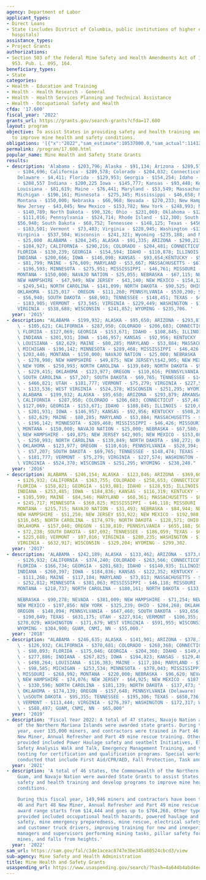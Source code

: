 ```yaml
---
agency: Department of Labor
applicant_types:
- Direct Loans
- State (includes District of Columbia, public institutions of higher education and
  hospitals)
assistance_types:
- Project Grants
authorizations:
- Section 503 of the Federal Mine Safety and Health Amendments Act of 1977, 30 U.S.C.§
  953. Pub. L. 095, 164.
beneficiary_types:
- State
categories:
- Health - Education and Training
- Health - Health Research - General
- Health - Health Services Planning and Technical Assistance
- Health - Occupational Safety and Health
cfda: '17.600'
fiscal_year: '2022'
grants_url: https://grants.gov/search-grants?cfda=17.600
layout: program
objective: To assist States in providing safety and health training and develop programs
  to improve mine health and safety conditions.
obligations: '[{"x":"2022","sam_estimate":10537000.0,"sam_actual":11412339.0,"usa_spending_actual":9258304.490000002},{"x":"2023","sam_estimate":10537000.0,"sam_actual":0.0,"usa_spending_actual":9720548.0},{"x":"2024","sam_estimate":10537000.0,"sam_actual":0.0,"usa_spending_actual":3133093.3}]'
permalink: /program/17.600.html
popular_name: Mine Health and Safety State Grants
results:
- description: 'Alabama - $203,796; Alaska - $91,134; Arizona - $289,573; Arkansas
    - $104,696; California - $289,578; Colorado - $204,032; Connecticut - $45,068;
    Delaware - $4,411; Florida - $129,953; Georgia - $154,254; Idaho - $110,634; Illinois
    - $208,557 Indiana - $200,225 Iowa - $145,777; Kansas - $93,448; Kentucky $542,121;
    Louisiana - $81,619; Maine - $76,441; Maryland - $53,549; Massachusetts - $67,276;
    Michigan - $196,161; Minnesota - $275,345; Mississippi - $46,658; Missouri - $202,400;
    Montana - $150,000; Nebraska - $66,968; Nevada - $270,233; New Hampshire - $47,844;
    New Jersey - $43,045; New Mexico - $153,782; New York - $248,993; North Carolina
    - $140,789; North Dakota - $90,326; Ohio - $231,069; Oklahoma - $124,742; Oregon
    - $111,016; Pennsylvania - $524,714; Rhode Island - $12,300; South Carolina -
    $56,940; South Dakota - $68,752; Tennessee - $148,125; Texas - $456,021; Utah
    - $183,501; Vermont - $73,403; Virginia - $228,945; Washington -$135,555; West
    Virginia - $537,504; Wisconsin - $241,321; Wyoming -$235,188; and Navajo Nation
    - $25,000  ALABAMA - $204,245; ALASKA - $91,335; ARIZONA - $290,211; ARKANSAS
    - $104,927; CALIFORNIA - $290,216; COLORADO - $204,481; CONNECTICUT - $57,494;
    FLORIDA - $130,239; GEORGIA - $154,594; IDAHO - $110,878; ILLINOIS - $209,016;
    INDIANA - $200,666; IOWA - $146,098; KANSAS - $93,654;KENTUCKY - $543,315; LOUISIANA
    - $81,799; MAINE - $76,609; MARYLAND - $53,667; MASSACHUSETTS - $67,424; MICHIGAN
    - $196,593; MINNESOTA - $275,951; MISSISSIPPI - $46,761; MISSOURI - $202,846;
    MONTANA - $150,000; NAVAJO NATION - $25,055; NEBRASKA - $67,115; NEVADA - $270,828;
    NEW HAMPSHIRE - $47,949; NEW JERSEY - $43,140; NEW MEXICO - $154,121; NEW YORK
    - $249,541; NORTH CAROLINA - $141,099; NORTH DAKOTA - $90,525; OHIO - $231,578;
    OKLAHOMA - $125,017 - OREGON - $111,260; PENNSYLVANIA - $530,290; SOUTH CAROLINA
    - $56,940; SOUTH DAKOTA - $68,903; TENNESSEE - $148,451; TEXAS - $457,025; UTAH
    - $183,905; VERMONT - $73,565; VIRGINIA - $229,449; WASHINGTON - $135,854; WEST
    VIRGINIA - $538,688; WISCONSIN - $241,852; WYOMING - $235,706. '
  year: '2015'
- description: "ALABAMA - $199,932; ALASKA - $95,650; ARIZONA - $293,879; ARKANSAS\
    \ - $105,621; CALIFORNIA - $287,950; COLORADO - $206,603; CONNECTICUT - $57,467;\
    \ FLORIDA - $127,069; GEORGIA - $153,671; IDAHO - $108,845; ILLINOIS - $210,021;\
    \ INDIANA - $201,931; IOWA - $146,957; KANSAS - $92,956; KENTUCKY - $508,207;\
    \ LOUISIANA - $82,629; MAINE - $80,285; MARYLAND - $53,884; MASSACHUSETTS - $68,649;\
    \ MICHIGAN - $196,142; MINNESOTA - $289,468; MISSISSIPPI - $46,426; MISSOURI -\
    \ $203,446; MONTANA - $150,000; NAVAJO NATION - $25,000; NEBRASKA - $67,580; NEVADA\
    \ - $278,998; NEW HAMPSHIRE - $49,875; NEW JERSEY\t$42,905; NEW MEXICO - $153,084;\
    \ NEW YORK - $250,993; NORTH CAROLINA - $139,849; NORTH DAKOTA - $98,272; OHIO\
    \ - $229,415; OKLAHOMA - $123,977; OREGON - $110,616; PENNSYLVANIA - $528,394;\
    \ SOUTH CAROLINA - $57,207; SOUTH DAKOTA - $69,765; TENNESSEE - $148,474; TEXAS\
    \ - $466,821; UTAH - $181,777; VERMONT - $75,279; VIRGINIA - $227,574; WASHINGTON\
    \ - $133,536; WEST VIRGINIA - $524,378; WISCONSIN - $251,295; WYOMING - $238,248\
    \ ALABAMA - $199,932; ALASKA - $95,650; ARIZONA - $293,879; ARKANSAS - $105,621;\
    \ CALIFORNIA - $287,950; COLORADO - $206,603; CONNECTICUT - $57,467; FLORIDA -\
    \ $127,069; GEORGIA - $153,671; IDAHO - $108,845; ILLINOIS - $210,021; INDIANA\
    \ - $201,931; IOWA - $146,957; KANSAS - $92,956; KENTUCKY - $508,207; LOUISIANA\
    \ - $82,629; MAINE - $80,285; MARYLAND - $53,884; MASSACHUSETTS - $68,649; MICHIGAN\
    \ - $196,142; MINNESOTA - $289,468; MISSISSIPPI - $46,426; MISSOURI - $203,446;\
    \ MONTANA - $150,000; NAVAJO NATION - $25,000; NEBRASKA - $67,580; NEVADA - $278,998;\
    \ NEW HAMPSHIRE - $49,875; NEW JERSEY $42,905; NEW MEXICO - $153,084; NEW YORK\
    \ - $250,993; NORTH CAROLINA - $139,849; NORTH DAKOTA - $98,272; OHIO - $229,415;\
    \ OKLAHOMA - $123,977; OREGON - $110,616; PENNSYLVANIA - $528,394; SOUTH CAROLINA\
    \ - $57,207; SOUTH DAKOTA - $69,765; TENNESSEE - $148,474; TEXAS - $466,821; UTAH\
    \ - $181,777; VERMONT - $75,279; VIRGINIA - $227,574; WASHINGTON - $133,536; WEST\
    \ VIRGINIA - $524,378; WISCONSIN - $251,295; WYOMING - $238,248."
  year: '2016'
- description: ALABAMA - $246,154; ALASKA - $123,846; ARIZONA - $369,606; ARKANSAS
    - $126,932; CALIFORNIA - $363,755; COLORADO - $258,653; CONNECTICUT - $67,349;
    FLORIDA - $158,021; GEORGIA - $193,081; IDAHO - $128,935; ILLINOIS - $266,563;
    INDIANA - $253,485; IOWA - $184,836; KANSAS - $116,319; KENTUCKY - $586,046; LOUISIANA
    - $105,599; MAINE - $84,546; MARYLAND - $68,361; MASSACHUSETTS - $87,622; MICHIGAN
    - $245,717; MINNESOTA - $369,825; MISSISSIPPI - $46,118; MISSOURI - $257,882;
    MONTANA - $215,715; NAVAJO NATION - $31,493; NEBRASKA - $84,944; NEVADA - $362,844;
    NEW HAMPSHIRE - $51,250; NEW JERSEY $53,922; NEW MEXICO - $192,988; NEW YORK -
    $316,045; NORTH CAROLINA - $174,979; NORTH DAKOTA - $128,571; OHIO - $284,486;
    OKLAHOMA - $157,048; OREGON - $138,810; PENNSYLVANIA - $655,188; SOUTH CAROLINA
    - $72,238; SOUTH DAKOTA - $87,692; TENNESSEE - $186,059; TEXAS - $602,450; UTAH
    - $225,688; VERMONT - $97,816; VIRGINIA - $280,235; WASHINGTON - $165,865; WEST
    VIRGINIA - $632,917; WISCONSIN - $329,204; WYOMING - $299,302.
  year: '2017'
- description: 'ALABAMA - $242,189; ALASKA - $133,462; ARIZONA - $373,847; ARKANSAS
    - $126,932; CALIFORNIA - $374,240; COLORADO - $263,566; CONNECTICUT - $78,041;
    FLORIDA - $166,734; GEORGIA - $201,683; IDAHO - $$140,935; ILLINOIS - $271,987;
    INDIANA - $260,397; IOWA - $184,836; KANSAS - $122,352; KENTUCKY - $529,102; LOUISIANA
    - $111,268; MAINE - $117,104; MARYLAND - $73,813; MASSACHUSETTS - $94,331; MICHIGAN
    - $252,812; MINNESOTA - $381,063; MISSISSIPPI - $46,118; MISSOURI - $267,461:
    MONTANA - $218,737; NORTH CAROLINA - $180,161; NORTH DAKOTA - $133,160;

    NEBRASKA - $90,278; NEVADA - $381,009; NEW HAMPSHIRE - $71,254; NEW JERSEY $59,167;
    NEW MEXICO - $197,856: NEW YORK - $325,239; OHIO - $284,268; OKLAHOMA - $165,332;
    OREGON - $148,094; PENNSYLVANIA - $647,460; SOUTH DAKOTA - $93,656; TENNESSEE
    - $190,049; TEXAS - $631,175; UTAH - $227,914; VERMONT - $106,355; VIRGINIA -
    $278,029; WASHINGTON - $171,679; WEST VIRGINIA - $591,955; WISCONSIN - $170,000;
    WYOMING - $304,900; GUAM, CNMI, NN - $55,000.'
  year: '2018'
- description: "ALABAMA - $246,635; ALASKA - $141,901; ARIZONA - $378,353; ARKANSAS\
    \ - $126,932; CALIFORNIA - $370,681; COLORADO - $268,368; CONNECTICUT (Rhode Island)\
    \ - $80,093; FLORIDA - $175,046; GEORGIA - $204,360; IDAHO - $149,639; ILLINOIS\
    \ - $277,886; INDIANA - $267,825; IOWA - $194,823; KANSAS - $129,480; KENTUCKY\
    \ - $498,264; LOUISIANA - $116,383; MAINE - $117,104; MARYLAND - $79,060; MASSACHUSETTS\
    \ - $98,585; MICHIGAN - $253,534; MINNESOTA - $378,043; MISSISSIPPI - $46,118;\
    \ MISSOURI - $268,992; MONTANA - $220,000; NEBRASKA - $96,620; NEVADA - $394,956;\
    \ NEW HAMPSHIRE - $74,076; NEW JERSEY - $64,925; NEW MEXICO - $187,824; NEW YORK\
    \ - $330,596; NORTH CAROLINA - $181,139; NORTH DAKOTA - $137,473; \nOHIO - $283,147;\
    \ OKLAHOMA - $174,139; OREGON - $157,648; PENNSYLVANIA (Delaware) - $642,969;\
    \ \nSOUTH DAKOTA - $95,355; TENNESSEE - $195,306; TEXAS - $650,736; UTAH - $241,266;\
    \ VERMONT - $113,444; VIRGINIA - $276,397; WASHINGTON - $172,317; WEST VIRGINIA\
    \ - $588,497; GUAM, CNMI, NN - $65,000"
  year: '2019'
- description: 'Fiscal Year 2022: A total of 47 states, Navajo Nation and the Commonwealth
    of the Northern Mariana Islands were awarded state grants. During this fiscal
    year, over 135,000 miners, and contractors were trained in Part 46 and Part 48
    New Miner, Annual Refresher and Part 49 mine rescue training. Other types of training
    provided included Power Haulage safety and seatbelt Initiatives, Electrical Safety,
    Safety Analysis Walk and Talk, Emergency Management Training, and training and
    testing for certification and qualification programs. Special workshops were also
    conducted that include First Aid/CPR/AED, Fall Protection, Task and Operator training.'
  year: '2021'
- description: 'A total of 46 states, the Commonwealth of the Northern Mariana Islands,
    Guam, and Navajo Nation were awarded State Grants to assist States in providing
    safety and health training and develop programs to improve mine health and safety
    conditions.

    During this fiscal year, 149,946 miners and contractors have been trained in Part
    46 and Part 48 New Miner, Annual Refresher and Part 49 mine rescue training. The
    award range starts from $14,444 and goes up to $704,268. Other types of training
    provided included occupational health hazards, powered haulage and mobile equipment
    safety, mine emergency preparedness, mine rescue, electrical safety, contract
    and customer truck drivers, improving training for new and inexperienced miners,
    managers and supervisors performing mining tasks, pillar safety for underground
    mines, and falls from heights.'
  year: '2022'
sam_url: https://sam.gov/fal/c1de1aceac8747e3be345a80524cbcd3/view
sub-agency: Mine Safety and Health Administration
title: Mine Health and Safety Grants
usaspending_url: https://www.usaspending.gov/search/?hash=4a644b4abd4eed41fb6dfbc0b202a974
---
```

